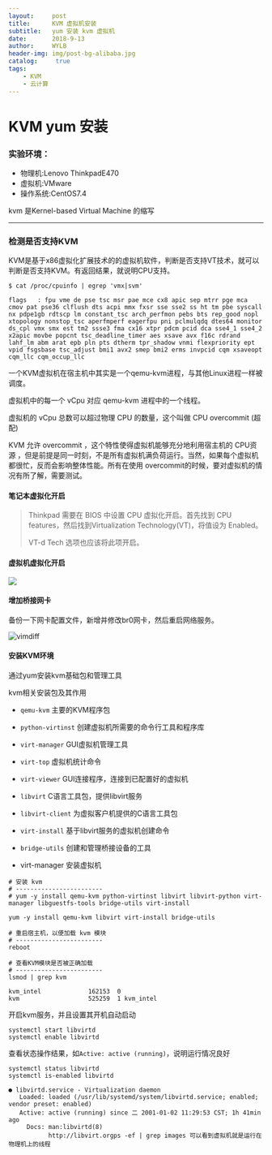 ```yaml
---
layout:     post
title:      KVM 虚拟机安装
subtitle:   yum 安装 kvm 虚拟机
date:       2018-9-13
author:     WYLB
header-img: img/post-bg-alibaba.jpg
catalog: 	 true
tags:
    - KVM
    - 云计算
---
```

# KVM yum 安装


### 实验环境：

- 物理机:Lenovo ThinkpadE470
- 虚拟机:VMware
- 操作系统:CentOS7.4

kvm 是Kernel-based Virtual Machine 的缩写

___



### 检测是否支持KVM

KVM是基于x86虚拟化扩展技术的的虚拟机软件，判断是否支持VT技术，就可以判断是否支持KVM。有返回结果，就说明CPU支持。

```
$ cat /proc/cpuinfo | egrep 'vmx|svm'

flags   : fpu vme de pse tsc msr pae mce cx8 apic sep mtrr pge mca cmov pat pse36 clflush dts acpi mmx fxsr sse sse2 ss ht tm pbe syscall nx pdpe1gb rdtscp lm constant_tsc arch_perfmon pebs bts rep_good nopl xtopology nonstop_tsc aperfmperf eagerfpu pni pclmulqdq dtes64 monitor ds_cpl vmx smx est tm2 ssse3 fma cx16 xtpr pdcm pcid dca sse4_1 sse4_2 x2apic movbe popcnt tsc_deadline_timer aes xsave avx f16c rdrand lahf_lm abm arat epb pln pts dtherm tpr_shadow vnmi flexpriority ept vpid fsgsbase tsc_adjust bmi1 avx2 smep bmi2 erms invpcid cqm xsaveopt cqm_llc cqm_occup_llc
```

一个KVM虚拟机在宿主机中其实是一个qemu-kvm进程，与其他Linux进程一样被调度。

虚拟机中的每一个 vCpu 对应 qemu-kvm 进程中的一个线程。

虚拟机的 vCpu 总数可以超过物理 CPU 的数量，这个叫做 CPU overcommit (超配)

KVM 允许 overcommit ，这个特性使得虚拟机能够充分地利用宿主机的 CPU资源 ，但是前提是同一时刻，不是所有虚拟机满负荷运行。当然，如果每个虚拟机都很忙，反而会影响整体性能。所有在使用 overcommit的时候，要对虚拟机的情况有所了解，需要测试。

#### 笔记本虚拟化开启

> Thinkpad 需要在 BIOS 中设置 CPU 虚拟化开启。首先找到 CPU features，然后找到Virtualization Technology(VT)，将值设为 Enabled。
>
> VT-d Tech 选项也应该将此项开启。

#### 虚拟机虚拟化开启

![](E:\文档\KVM\虚拟机设置.png)

#### 增加桥接网卡

备份一下网卡配置文件，新增并修改br0网卡，然后重启网络服务。

![vimdiff](E:\文档\KVM\vimdiff.png)

#### 安装KVM环境

通过yum安装kvm基础包和管理工具

kvm相关安装包及其作用

- `qemu-kvm` 主要的KVM程序包
- `python-virtinst` 创建虚拟机所需要的命令行工具和程序库
- `virt-manager` GUI虚拟机管理工具
- `virt-top` 虚拟机统计命令
- `virt-viewer` GUI连接程序，连接到已配置好的虚拟机
- `libvirt` C语言工具包，提供libvirt服务
- `libvirt-client` 为虚拟客户机提供的C语言工具包
- `virt-install` 基于libvirt服务的虚拟机创建命令
- `bridge-utils` 创建和管理桥接设备的工具

- virt-manager 安装虚拟机


```
# 安装 kvm 
# ------------------------
# yum -y install qemu-kvm python-virtinst libvirt libvirt-python virt-manager libguestfs-tools bridge-utils virt-install

yum -y install qemu-kvm libvirt virt-install bridge-utils 

# 重启宿主机，以便加载 kvm 模块
# ------------------------
reboot

# 查看KVM模块是否被正确加载
# ------------------------
lsmod | grep kvm

kvm_intel             162153  0
kvm                   525259  1 kvm_intel
```

开启kvm服务，并且设置其开机自动启动

```
systemctl start libvirtd
systemctl enable libvirtd
```

查看状态操作结果，如`Active: active (running)`，说明运行情况良好

```
systemctl status libvirtd
systemctl is-enabled libvirtd

● libvirtd.service - Virtualization daemon
   Loaded: loaded (/usr/lib/systemd/system/libvirtd.service; enabled; vendor preset: enabled)
   Active: active (running) since 二 2001-01-02 11:29:53 CST; 1h 41min ago
     Docs: man:libvirtd(8)
           http://libvirt.orgps -ef | grep images 可以看到虚拟机就是运行在物理机上的线程
```



